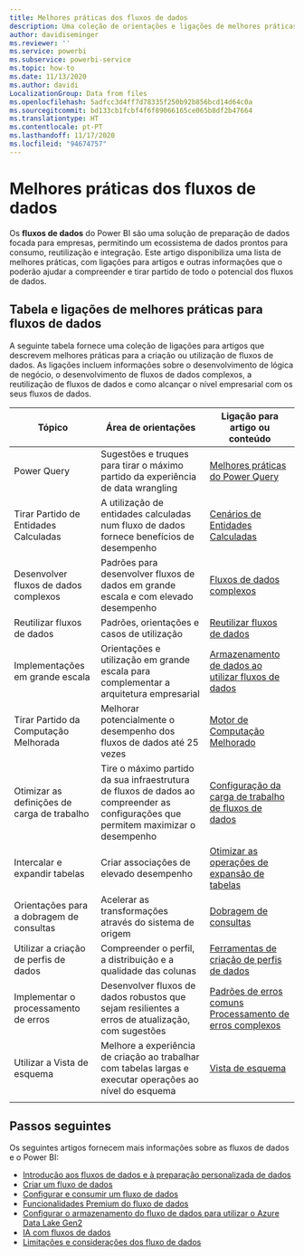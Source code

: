 ```yaml
---
title: Melhores práticas dos fluxos de dados
description: Uma coleção de orientações e ligações de melhores práticas para fluxos de dados
author: davidiseminger
ms.reviewer: ''
ms.service: powerbi
ms.subservice: powerbi-service
ms.topic: how-to
ms.date: 11/13/2020
ms.author: davidi
LocalizationGroup: Data from files
ms.openlocfilehash: 5adfcc3d4ff7d78335f250b92b856bcd14d64c0a
ms.sourcegitcommit: bd133cb1fcbf4f6f89066165ce065b8df2b47664
ms.translationtype: HT
ms.contentlocale: pt-PT
ms.lasthandoff: 11/17/2020
ms.locfileid: "94674757"
---
```

# <a name="dataflows-best-practices"></a>Melhores práticas dos fluxos de dados

Os **fluxos de dados** do Power BI são uma solução de preparação de dados focada para empresas, permitindo um ecossistema de dados prontos para consumo, reutilização e integração. Este artigo disponibiliza uma lista de melhores práticas, com ligações para artigos e outras informações que o poderão ajudar a compreender e tirar partido de todo o potencial dos fluxos de dados.


## <a name="dataflows-best-practices-table-and-links"></a>Tabela e ligações de melhores práticas para fluxos de dados

A seguinte tabela fornece uma coleção de ligações para artigos que descrevem melhores práticas para a criação ou utilização de fluxos de dados. As ligações incluem informações sobre o desenvolvimento de lógica de negócio, o desenvolvimento de fluxos de dados complexos, a reutilização de fluxos de dados e como alcançar o nível empresarial com os seus fluxos de dados.


|**Tópico**  |**Área de orientações**  |**Ligação para artigo ou conteúdo**  |
|---------|---------|---------|
|Power Query     | Sugestões e truques para tirar o máximo partido da experiência de data wrangling        |[Melhores práticas do Power Query](https://docs.microsoft.com/power-query/best-practices)        |
|Tirar Partido de Entidades Calculadas     |A utilização de entidades calculadas num fluxo de dados fornece benefícios de desempenho         |[Cenários de Entidades Calculadas](https://docs.microsoft.com/power-query/dataflows/computed-entities-scenarios)         |
|Desenvolver fluxos de dados complexos     |Padrões para desenvolver fluxos de dados em grande escala e com elevado desempenho         |[Fluxos de dados complexos](https://docs.microsoft.com/power-query/dataflows/best-practices-developing-complex-dataflows)         |
|Reutilizar fluxos de dados     |Padrões, orientações e casos de utilização         |[Reutilizar fluxos de dados](https://docs.microsoft.com/power-query/dataflows/best-practices-reusing-dataflows)         |
|Implementações em grande escala     |Orientações e utilização em grande escala para complementar a arquitetura empresarial         |[Armazenamento de dados ao utilizar fluxos de dados](https://docs.microsoft.com/power-query/dataflows/best-practices-for-data-warehouse-using-dataflows)         |
|Tirar Partido da Computação Melhorada     |Melhorar potencialmente o desempenho dos fluxos de dados até 25 vezes         |[Motor de Computação Melhorado](dataflows-premium-workload-configuration.md#using-the-compute-engine-to-improve-performance)         |
|Otimizar as definições de carga de trabalho     |Tire o máximo partido da sua infraestrutura de fluxos de dados ao compreender as configurações que permitem maximizar o desempenho         |[Configuração da carga de trabalho de fluxos de dados](dataflows-premium-workload-configuration.md)         |
|Intercalar e expandir tabelas     |Criar associações de elevado desempenho         |[Otimizar as operações de expansão de tabelas](https://docs.microsoft.com/power-query/optimize-expanding-table-columns)         |
|Orientações para a dobragem de consultas     |Acelerar as transformações através do sistema de origem         |[Dobragem de consultas](https://docs.microsoft.com/power-query/power-query-folding)         |
|Utilizar a criação de perfis de dados     |Compreender o perfil, a distribuição e a qualidade das colunas         |[Ferramentas de criação de perfis de dados](https://docs.microsoft.com/power-query/data-profiling-tools)         |
|Implementar o processamento de erros     |Desenvolver fluxos de dados robustos que sejam resilientes a erros de atualização, com sugestões         |[Padrões de erros comuns](https://docs.microsoft.com/power-query/dealing-with-errors)  </br> [Processamento de erros complexos](https://docs.microsoft.com/power-query/error-handling)      |
|Utilizar a Vista de esquema      |Melhore a experiência de criação ao trabalhar com tabelas largas e executar operações ao nível do esquema         |[Vista de esquema](https://docs.microsoft.com/power-query/schema-view)         |
|||


        
## <a name="next-steps"></a>Passos seguintes

Os seguintes artigos fornecem mais informações sobre as fluxos de dados e o Power BI:

* [Introdução aos fluxos de dados e à preparação personalizada de dados](dataflows-introduction-self-service.md)
* [Criar um fluxo de dados](dataflows-create.md)
* [Configurar e consumir um fluxo de dados](dataflows-configure-consume.md)
* [Funcionalidades Premium do fluxo de dados](dataflows-premium-features.md)
* [Configurar o armazenamento do fluxo de dados para utilizar o Azure Data Lake Gen2](dataflows-azure-data-lake-storage-integration.md)
* [IA com fluxos de dados](dataflows-machine-learning-integration.md)
* [Limitações e considerações dos fluxo de dados](dataflows-features-limitations.md)